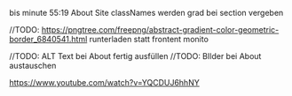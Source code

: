 bis minute 55:19
About Site
classNames werden grad bei section vergeben


//TODO: https://pngtree.com/freepng/abstract-gradient-color-geometric-border_6840541.html
    runterladen statt frontent monito

//TODO: ALT Text bei About fertig ausfüllen
//TODO: BIlder bei About austauschen


https://www.youtube.com/watch?v=YQCDUJ6hhNY